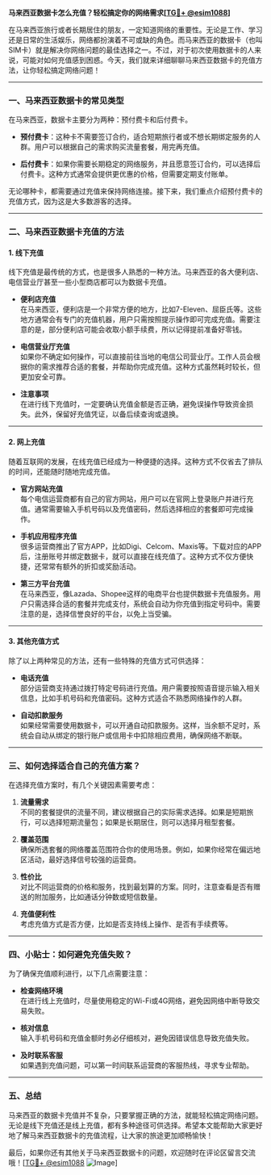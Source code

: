 **马来西亚数据卡怎么充值？轻松搞定你的网络需求[[TG💪+ @esim1088](https://t.me/s/esim1088)]**

在马来西亚旅行或者长期居住的朋友，一定知道网络的重要性。无论是工作、学习还是日常的生活娱乐，网络都扮演着不可或缺的角色。而马来西亚的数据卡（也叫SIM卡）就是解决你网络问题的最佳选择之一。不过，对于初次使用数据卡的人来说，可能对如何充值感到困惑。今天，我们就来详细聊聊马来西亚数据卡的充值方法，让你轻松搞定网络问题！

---

### 一、马来西亚数据卡的常见类型

在马来西亚，数据卡主要分为两种：预付费卡和后付费卡。

- **预付费卡**：这种卡不需要签订合约，适合短期旅行者或不想长期绑定服务的人群。用户可以根据自己的需求购买流量套餐，用完再充值。
  
- **后付费卡**：如果你需要长期稳定的网络服务，并且愿意签订合约，可以选择后付费卡。这种方式通常会提供更优惠的价格，但需要定期支付账单。

无论哪种卡，都需要通过充值来保持网络连接。接下来，我们重点介绍预付费卡的充值方式，因为这是大多数游客的选择。

---

### 二、马来西亚数据卡充值的方法

#### 1. 线下充值

线下充值是最传统的方式，也是很多人熟悉的一种方法。马来西亚的各大便利店、电信营业厅甚至一些小型商店都可以为数据卡充值。

- **便利店充值**  
  在马来西亚，便利店是一个非常方便的地方，比如7-Eleven、屈臣氏等。这些地方通常会有专门的充值机器，用户只需按照提示操作即可完成充值。需要注意的是，部分便利店可能会收取小额手续费，所以记得提前准备好零钱。

- **电信营业厅充值**  
  如果你不确定如何操作，可以直接前往当地的电信公司营业厅。工作人员会根据你的需求推荐合适的套餐，并帮助你完成充值。这种方式虽然耗时较长，但更加安全可靠。

- **注意事项**  
  在进行线下充值时，一定要确认充值金额是否正确，避免误操作导致资金损失。此外，保留好充值凭证，以备后续查询或退换。

---

#### 2. 网上充值

随着互联网的发展，在线充值已经成为一种便捷的选择。这种方式不仅省去了排队的时间，还能随时随地完成充值。

- **官方网站充值**  
  每个电信运营商都有自己的官方网站，用户可以在官网上登录账户并进行充值。通常需要输入手机号码以及充值密码，然后选择相应的套餐即可完成操作。

- **手机应用程序充值**  
  很多运营商推出了官方APP，比如Digi、Celcom、Maxis等。下载对应的APP后，注册账号并绑定数据卡，就可以直接在线充值了。这种方式不仅方便快捷，还常常有额外的折扣或奖励活动。

- **第三方平台充值**  
  在马来西亚，像Lazada、Shopee这样的电商平台也提供数据卡充值服务。用户只需选择合适的套餐并完成支付，系统会自动为你充值到指定号码中。需要注意的是，选择信誉良好的平台，以免上当受骗。

---

#### 3. 其他充值方式

除了以上两种常见的方法，还有一些特殊的充值方式可供选择：

- **电话充值**  
  部分运营商支持通过拨打特定号码进行充值。用户需要按照语音提示输入相关信息，比如手机号码和充值密码。这种方式适合不熟悉网络操作的人群。

- **自动扣款服务**  
  如果经常需要使用数据卡，可以开通自动扣款服务。这样，当余额不足时，系统会自动从绑定的银行账户或信用卡中扣除相应费用，确保网络不断联。

---

### 三、如何选择适合自己的充值方案？

在选择充值方案时，有几个关键因素需要考虑：

1. **流量需求**  
   不同的套餐提供的流量不同，建议根据自己的实际需求选择。如果是短期旅行，可以选择短期流量包；如果是长期居住，则可以选择月租型套餐。

2. **覆盖范围**  
   确保所选套餐的网络覆盖范围符合你的使用场景。例如，如果你经常在偏远地区活动，最好选择信号较强的运营商。

3. **性价比**  
   对比不同运营商的价格和服务，找到最划算的方案。同时，注意查看是否有赠送的附加服务，比如通话分钟数或短信数量。

4. **充值便利性**  
   考虑充值方式是否方便，比如是否支持线上操作、是否有手续费等。

---

### 四、小贴士：如何避免充值失败？

为了确保充值顺利进行，以下几点需要注意：

- **检查网络环境**  
  在进行线上充值时，尽量使用稳定的Wi-Fi或4G网络，避免因网络中断导致交易失败。

- **核对信息**  
  输入手机号码和充值金额时务必仔细核对，避免因错误信息导致充值失败。

- **及时联系客服**  
  如果遇到充值问题，可以第一时间联系运营商的客服热线，寻求专业帮助。

---

### 五、总结

马来西亚的数据卡充值并不复杂，只要掌握正确的方法，就能轻松搞定网络问题。无论是线下充值还是线上充值，都有多种途径可供选择。希望本文能帮助大家更好地了解马来西亚数据卡的充值流程，让大家的旅途更加顺畅愉快！

最后，如果你还有其他关于马来西亚数据卡的问题，欢迎随时在评论区留言交流哦！[[TG💪+ @esim1088](https://t.me/s/esim1088) ![Image](https://i.postimg.cc/4NQfJmqS/Snipaste-2025-05-13-00-14-12.png)]